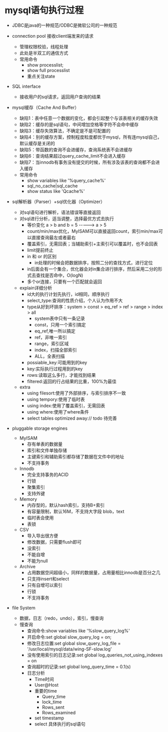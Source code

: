 # mysql语句执行过程
* JDBC是java的一种规范/ODBC是微软公司的一种规范
* connection pool 接收client端发来的请求
    * 管理权限校验，线程处理
    * 此处是半双工的通信方式
    * 常用命令
        * show processlist;
        * show full processlist
        * 重点关注state
* SQL interface
    * 接收用户的sql请求，返回用户查询的结果        
* mysql缓存（Cache And Buffer）
    * 缺陷1：表中任意一个数据的变化，都会引起整个与该表相关的缓存失效
    * 缺陷2：缓存的是sql语句，中间增加空格等字符不会命中缓存
    * 缺陷3：缓存失效算法，不确定是不是可配置的
    * 缺陷4：别的缓存方案，控制程度粒度都优于mysql，所有连mysql自己，默认缓存是关闭的
    * 缺陷5：带函数的查询不会进缓存，查询系统表不会进缓存
    * 缺陷6：查询结果超过query_cache_limit不会进入缓存
    * 缺陷7：当innodb有事务没有提交的时候，所有涉及该表的查询都不会进入缓存
    * 常用命令
        * show variables like '%query_cache%'
        * sql_no_cache|sql_cache
        * show status like 'Qcache%'
* sql解析器（Parser）+sql优化器（Optimizer）
    * 对sql语句进行解析，语法错误等直接返回
    * 对sql进行分析，适当调整，选择最优方式去执行
        * 等价变化  a > b and b = 5   ----->   a > 5
        * count/min/max优化，MyISAM可以直接返回count，索引min/max可以直接查询最左或者最右
        * 覆盖索引，无需回表；当辅助索引+主索引可以覆盖时，也不会回表
        * limit提前终止
        * in 和 or 的区别
            * in处理的时候会把数据排序，按照二分的查找方式，进行定位
        * in后面会有一个集合，优化器会对in集合进行排序，然后采用二分的形式去查找是否命中，O(logN)
        * 多个or连接，只要有一个匹配就会返回
    * explain详细分析
        * id大的执行计划先执行，id相同，顺序执行
        * select_type:查询的性质介绍，个人认为作用不大
        * type从好到坏排序：system > const > eq_ref > ref > range > index > all
            * system表中只有一条记录
            * const，只用一个索引搞定
            * eq_ref,唯一所以搞定
            * ref，非唯一索引
            * range，索引区域
            * index，扫描全部索引
            * ALL，全表扫描
        * possiable_key:可能用到的key
        * key:实际执行过程用到的key
        * rows:读取这么多行，才能找到结果
        * filtered:返回的行占结果的比重，100%为最佳
    * extra
        * using filesort:使用了外部排序，与索引排序不一致
        * using tempory:使用了临时表
        * using index:使用了覆盖索引，无需回表
        * using where:使用了where条件
        * select tables optimized away:// todo 待完善
* pluggable storage engines
    * MyISAM
        * 存有单表的数据量
        * 索引和文件单独存储
        * 主键索引和辅助索引都存储了数据在文件中的地址
        * 不支持事务
    * Innodb
        * 完全支持事务的ACID
        * 行锁
        * 聚集索引
        * 支持外键
    * Memory
        * 内存型的，默认hash索引，支持B+索引
        * 有容量限制，默认16M，不支持大字段 blob，text
        * 临时表会使用
        * 表锁
    * CSV
        * 导入导出很方便
        * 修改数据，只需要flush即可
        * 没索引
        * 不能自增
        * 不能为null
    * Archive
        * 占用数据空间超级小，同样的数据量，占用量相比innodb是百分之几
        * 只支持insert和select
        * 只有自增可以索引
        * 行锁
        * 不支持事务
        
* file System
    * 数据，日志（redo，undo），索引，慢查询
    * 慢查询
        * 查询命令:show variables like '%slow_query_log%'
        * 开启命令:set global slow_query_log = on;
        * 修改日志位置:set global slow_query_log_file = '/usr/local/mysql/data/wing-SF-slow.log'
        * 没有使用索引的日志记录:set global log_queries_not_using_indexes = on
        * 查询超时的记录:set global long_query_time = 0.1(s)
        * 日志分析
            * Time时间
            * User@Host
            * 重要的time
                * Query_time
                * lock_time
                * Rows_sent
                * Rows_examined
            * set timestamp
            * select 具体执行的sql语句